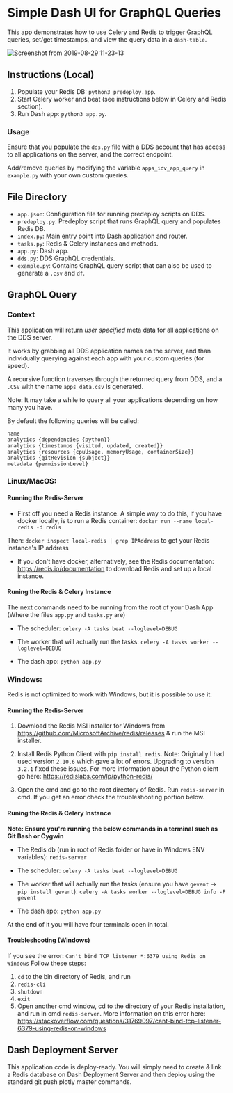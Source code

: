# Simple Dash UI for GraphQL Queries

This app demonstrates how to use Celery and Redis to trigger GraphQL queries, set/get timestamps, and view the query data in a `dash-table`.

![Screenshot from 2019-08-29 11-23-13](https://user-images.githubusercontent.com/33464965/63953550-8a1e9d00-ca4f-11e9-843c-66b148d09527.png)

## Instructions (Local)
1. Populate your Redis DB: `python3 predeploy.app`.
2. Start Celery worker and beat (see instructions below in Celery and Redis section).
2. Run Dash app: `python3 app.py`.

### Usage
Ensure that you populate the `dds.py` file with a DDS account that has access to all applications on the server, and the correct endpoint.

Add/remove queries by modifying the variable `apps_idv_app_query` in `example.py` with your own custom queries.

## File Directory 

* `app.json`: Configuration file for running predeploy scripts on DDS.
* `predeploy.py`: Predeploy script that runs GraphQL query and populates Redis DB.
* `index.py`: Main entry point into Dash application and router.
* `tasks.py`: Redis & Celery instances and methods.
* `app.py`: Dash app.
* `dds.py`: DDS GraphQL credentials.
* `example.py`: Contains GraphQL query script that can also be used to generate a   `.csv` and `df`.

## GraphQL Query 
### Context
This application will return *user specified* meta data for all applications on the DDS server.

It works by grabbing all DDS application names on the server, and than individually querying against each app with your custom queries (for speed).

A recursive function traverses through the returned query from DDS, 
and a `.CSV` with the name `apps_data.csv` is generated.

Note: It may take a while to query all your applications depending on how many you have.

By default the following queries will be called:
```
name
analytics {dependencies {python}}
analytics {timestamps {visited, updated, created}}
analytics {resources {cpuUsage, memoryUsage, containerSize}}
analytics {gitRevision {subject}}
metadata {permissionLevel}
``` 

### Linux/MacOS:

#### Running the Redis-Server
* First off you need a Redis instance. A simple way to do this, if you have docker locally, is to run a Redis container:
`docker run --name local-redis -d redis`

Then:
`docker inspect local-redis | grep IPAddress` to get your Redis instance's IP address

* If you don't have docker, alternatively, see the Redis documentation: https://redis.io/documentation to download Redis and set up a local instance.

#### Runing the Redis & Celery Instance
The next commands need to be running from the root of your Dash App (Where the files `app.py` and `tasks.py` are)

* The scheduler:
`celery -A tasks beat --loglevel=DEBUG`

* The worker that will actually run the tasks:
`celery -A tasks worker --loglevel=DEBUG`

* The dash app:
`python app.py`

### Windows:
Redis is not optimized to work with Windows, but it is possible to use it. 

#### Running the Redis-Server
1. Download the Redis MSI installer for Windows from https://github.com/MicrosoftArchive/redis/releases & run the MSI installer.

2. Install Redis Python Client with `pip install redis`. 
Note: Originally I had used version `2.10.6` which gave a lot of errors. Upgrading to version `3.2.1` fixed these issues. For more information about the Python client go here: https://redislabs.com/lp/python-redis/

3. Open the cmd and go to the root directory of Redis. Run `redis-server` in cmd. If you get an error check the troubleshooting portion below.  

#### Runing the Redis & Celery Instance
**Note: Ensure you're running the below commands in a terminal such as Git Bash or Cygwin**
* The Redis db (run in root of Redis folder or have in Windows ENV variables):
`redis-server`

* The scheduler:
`celery -A tasks beat --loglevel=DEBUG`

* The worker that will actually run the tasks (ensure you have `gevent` -> `pip install gevent`):
`celery -A tasks worker --loglevel=DEBUG info -P gevent`

* The dash app:
`python app.py`

At the end of it you will have four terminals open in total.

#### Troubleshooting (Windows)
If you see the error: `Can't bind TCP listener *:6379 using Redis on Windows`
Follow these steps: 
1. `cd` to the bin directory of Redis, and run
2. `redis-cli`
3. `shutdown`
4. `exit`
5. Open another cmd window, cd to the directory of your Redis installation, and run in cmd `redis-server`.
More information on this error here: https://stackoverflow.com/questions/31769097/cant-bind-tcp-listener-6379-using-redis-on-windows

## Dash Deployment Server
This application code is deploy-ready. You will simply need to create & link a Redis database on Dash Deployment Server and then deploy using the standard git push plotly master commands.